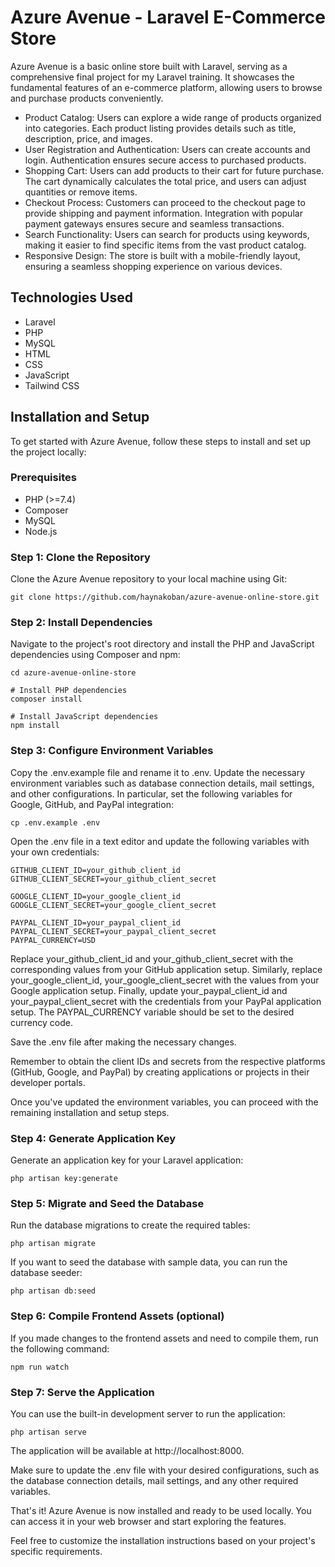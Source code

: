 # Azure Avenue - Laravel E-Commerce Store

Azure Avenue is a basic online store built with Laravel, serving as a comprehensive final project for my Laravel training. It showcases the fundamental features of an e-commerce platform, allowing users to browse and purchase products conveniently.

- Product Catalog: Users can explore a wide range of products organized into categories. Each product listing provides details such as title, description, price, and images.
- User Registration and Authentication: Users can create accounts and login. Authentication ensures secure access to purchased products.
- Shopping Cart: Users can add products to their cart for future purchase. The cart dynamically calculates the total price, and users can adjust quantities or remove items.
- Checkout Process: Customers can proceed to the checkout page to provide shipping and payment information. Integration with popular payment gateways ensures secure and seamless transactions.
- Search Functionality: Users can search for products using keywords, making it easier to find specific items from the vast product catalog. 
- Responsive Design: The store is built with a mobile-friendly layout, ensuring a seamless shopping experience on various devices.

## Technologies Used

- Laravel
- PHP
- MySQL
- HTML
- CSS
- JavaScript
- Tailwind CSS

## Installation and Setup

To get started with Azure Avenue, follow these steps to install and set up the project locally:

### Prerequisites

- PHP (>=7.4)
- Composer
- MySQL
- Node.js

### Step 1: Clone the Repository

Clone the Azure Avenue repository to your local machine using Git:

```
git clone https://github.com/haynakoban/azure-avenue-online-store.git
```

### Step 2: Install Dependencies

Navigate to the project's root directory and install the PHP and JavaScript dependencies using Composer and npm:

```
cd azure-avenue-online-store

# Install PHP dependencies
composer install

# Install JavaScript dependencies
npm install
```

### Step 3: Configure Environment Variables

Copy the .env.example file and rename it to .env. Update the necessary environment variables such as database connection details, mail settings, and other configurations. In particular, set the following variables for Google, GitHub, and PayPal integration:

```
cp .env.example .env
```
Open the .env file in a text editor and update the following variables with your own credentials:

```
GITHUB_CLIENT_ID=your_github_client_id
GITHUB_CLIENT_SECRET=your_github_client_secret

GOOGLE_CLIENT_ID=your_google_client_id
GOOGLE_CLIENT_SECRET=your_google_client_secret

PAYPAL_CLIENT_ID=your_paypal_client_id
PAYPAL_CLIENT_SECRET=your_paypal_client_secret
PAYPAL_CURRENCY=USD
```

Replace your_github_client_id and your_github_client_secret with the corresponding values from your GitHub application setup. Similarly, replace your_google_client_id, your_google_client_secret with the values from your Google application setup. Finally, update your_paypal_client_id and your_paypal_client_secret with the credentials from your PayPal application setup. The PAYPAL_CURRENCY variable should be set to the desired currency code.

Save the .env file after making the necessary changes.

Remember to obtain the client IDs and secrets from the respective platforms (GitHub, Google, and PayPal) by creating applications or projects in their developer portals.

Once you've updated the environment variables, you can proceed with the remaining installation and setup steps.

### Step 4: Generate Application Key

Generate an application key for your Laravel application:

```
php artisan key:generate
```

### Step 5: Migrate and Seed the Database

Run the database migrations to create the required tables:

```
php artisan migrate
```

If you want to seed the database with sample data, you can run the database seeder:

```
php artisan db:seed
```

### Step 6: Compile Frontend Assets (optional)

If you made changes to the frontend assets and need to compile them, run the following command:

```
npm run watch
```

### Step 7: Serve the Application

You can use the built-in development server to run the application:

```
php artisan serve
```

The application will be available at http://localhost:8000.

Make sure to update the .env file with your desired configurations, such as the database connection details, mail settings, and any other required variables.

That's it! Azure Avenue is now installed and ready to be used locally. You can access it in your web browser and start exploring the features.

Feel free to customize the installation instructions based on your project's specific requirements.

























